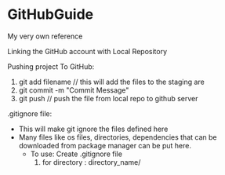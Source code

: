 # GitHubGuide
My very own reference

Linking the GitHub account with Local Repository 



Pushing project To GitHub:
1. git add filename
// this will add the files to the staging are
2. git commit -m "Commit Message"
3. git push 
// push the file from local repo to github server



.gitignore file:
- This will make git ignore the files defined here
- Many files like os files, directories, dependencies that can be downloaded from package
  manager can be put here.
  - To use:
    Create .gitignore file
    1) for directory :
        directory_name/
